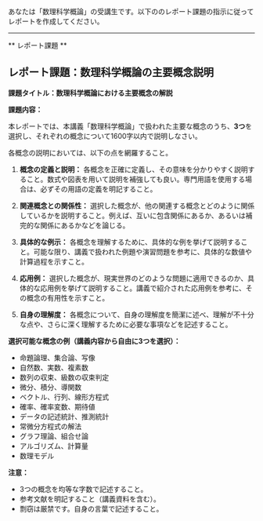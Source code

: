 あなたは「数理科学概論」の受講生です。以下ののレポート課題の指示に従ってレポートを作成してください。

---------------------------------------
** レポート課題 **

## レポート課題：数理科学概論の主要概念説明

**課題タイトル：数理科学概論における主要概念の解説**

**課題内容：**

本レポートでは、本講義「数理科学概論」で扱われた主要な概念のうち、**3つ**を選択し、それぞれの概念について1600字以内で説明しなさい。

各概念の説明においては、以下の点を網羅すること。

1. **概念の定義と説明：** 各概念を正確に定義し、その意味を分かりやすく説明すること。数式や図表を用いて説明を補強しても良い。専門用語を使用する場合は、必ずその用語の定義を明記すること。

2. **関連概念との関係性：** 選択した概念が、他の関連する概念とどのように関係しているかを説明すること。例えば、互いに包含関係にあるか、あるいは補完的な関係にあるかなどを論じる。

3. **具体的な例示：** 各概念を理解するために、具体的な例を挙げて説明すること。可能な限り、講義で扱われた例題や演習問題を参考に、具体的な数値や計算過程を示すこと。

4. **応用例：** 選択した概念が、現実世界のどのような問題に適用できるのか、具体的な応用例を挙げて説明すること。講義で紹介された応用例を参考に、その概念の有用性を示すこと。

5. **自身の理解度：** 各概念について、自身の理解度を簡潔に述べ、理解が不十分な点や、さらに深く理解するために必要な事項などを記述すること。


**選択可能な概念の例（講義内容から自由に3つを選択）：**

* 命題論理、集合論、写像
* 自然数、実数、複素数
* 数列の収束、級数の収束判定
* 微分、積分、導関数
* ベクトル、行列、線形方程式
* 確率、確率変数、期待値
* データの記述統計、推測統計
* 常微分方程式の解法
* グラフ理論、組合せ論
* アルゴリズム、計算量
* 数理モデル


**注意：**

* 3つの概念を均等な字数で記述すること。
* 参考文献を明記すること（講義資料を含む）。
* 剽窃は厳禁です。自身の言葉で記述すること。


